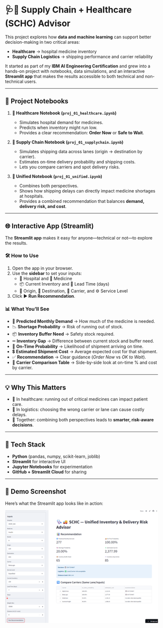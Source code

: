# 🩺🚚 Supply Chain + Healthcare (SCHC) Advisor

This project explores how **data and machine learning** can support better decision-making in two critical areas:  
- **Healthcare** → hospital medicine inventory  
- **Supply Chain Logistics** → shipping performance and carrier reliability  

It started as part of my **IBM AI Engineering Certification** and grew into a hands-on project with notebooks, data simulations, and an interactive **Streamlit app** that makes the results accessible to both technical and non-technical users.  

---

## 📓 Project Notebooks  

1. **🏥 Healthcare Notebook (`proj_01_healthcare.ipynb`)**  
   - Simulates hospital demand for medicines.  
   - Predicts when inventory might run low.  
   - Provides a clear recommendation: **Order Now** or **Safe to Wait**.  

2. **🚚 Supply Chain Notebook (`proj_01_supplychain.ipynb`)**  
   - Simulates shipping data across lanes (origin → destination by carrier).  
   - Estimates on-time delivery probability and shipping costs.  
   - Lets you compare carriers and spot delivery risks.  

3. **🔗 Unified Notebook (`proj_01_unified.ipynb`)**  
   - Combines both perspectives.  
   - Shows how shipping delays can directly impact medicine shortages at hospitals.  
   - Provides a combined recommendation that balances **demand, delivery risk, and cost**.  

---

## 🌐 Interactive App (Streamlit)  

The **Streamlit app** makes it easy for anyone—technical or not—to explore the results.  

### 🛠️ How to Use  
1. Open the app in your browser.  
2. Use the **sidebar** to set your inputs:  
   - 🏥 Hospital and 💊 Medicine  
   - 📦 Current Inventory and 📅 Lead Time (days)  
   - 🛫 Origin, 🛬 Destination, 🚚 Carrier, and ⚙️ Service Level  
3. Click **▶️ Run Recommendation**.  

### 📊 What You’ll See  
- 🔢 **Predicted Monthly Demand** → How much of the medicine is needed.  
- 📉 **Shortage Probability** → Risk of running out of stock.  
- 📦 **Inventory Buffer Need** → Safety stock required.  
- ➖ **Inventory Gap** → Difference between current stock and buffer need.  
- 🚚 **On-Time Probability** → Likelihood of shipment arriving on time.  
- 💲 **Estimated Shipment Cost** → Average expected cost for that shipment.  
- ✅ **Recommendation** → Clear guidance (*Order Now* vs *OK to Wait*).  
- 🔄 **Carrier Comparison Table** → Side-by-side look at on-time % and cost by carrier.  

---

## 💡 Why This Matters  
- 🏥 In healthcare: running out of critical medicines can impact patient care.  
- 🚚 In logistics: choosing the wrong carrier or lane can cause costly delays.  
- 🔗 Together: combining both perspectives leads to **smarter, risk-aware decisions**.  

---

## 🚀 Tech Stack  
- **Python** (pandas, numpy, scikit-learn, joblib)  
- **Streamlit** for interactive UI  
- **Jupyter Notebooks** for experimentation  
- **GitHub + Streamlit Cloud** for sharing  

---

## 📸 Demo Screenshot

Here’s what the Streamlit app looks like in action:

![SCHC App Demo](proj_01/docs/demo_schc_01.png)


